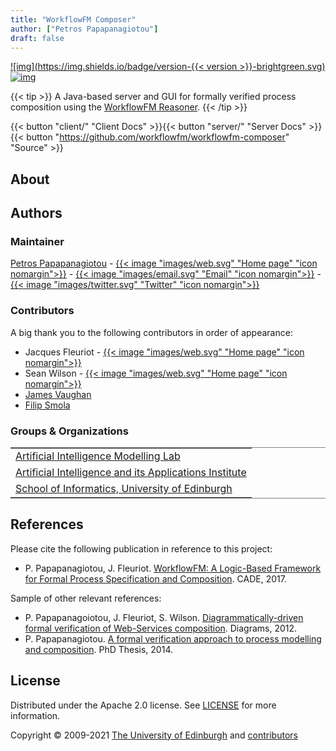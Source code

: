 ```yaml
---
title: "WorkflowFM Composer"
author: ["Petros Papapanagiotou"]
draft: false
---
```


[![img](https://img.shields.io/badge/version-{{< version >}}-brightgreen.svg)](https://github.com/workflowfm/workflowfm-reasoner/releases/latest) [![img](https://img.shields.io/badge/license-Apache%202.0-yellowgreen.svg)](https://opensource.org/licenses/Apache-2.0)

{{< tip >}}
A Java-based server and GUI for formally verified process composition using the [WorkflowFM Reasoner](http://docs.workflowfm.com/workflowfm-reasoner/).
{{< /tip >}}

{{< button "client/" "Client Docs" >}}{{< button "server/" "Server Docs" >}}{{< button "https://github.com/workflowfm/workflowfm-composer" "Source" >}}

## About


<a id="authors"></a>

## Authors


### Maintainer

[Petros Papapanagiotou](https://github.com/PetrosPapapa) - [{{< image "images/web.svg" "Home page" "icon nomargin">}}](https://homepages.inf.ed.ac.uk/ppapapan/) - [{{< image "images/email.svg" "Email" "icon nomargin">}}](mailto:petros@workflowfm.com?subject=WorkflowFM%20Reasoner) - [{{< image "images/twitter.svg" "Twitter" "icon nomargin">}}](https://twitter.com/petrospapapa)


### Contributors

A big thank you to the following contributors in order of appearance:


- Jacques Fleuriot - [{{< image "images/web.svg" "Home page" "icon nomargin">}}](https://homepages.inf.ed.ac.uk/jdf/)
- Sean Wilson - [{{< image "images/web.svg" "Home page" "icon nomargin">}}](https://www.seanw.org)
- [James Vaughan](https://github.com/JeVaughan)
- [Filip Smola](https://github.com/pilif0)



### Groups & Organizations


<table border="2" cellspacing="0" cellpadding="6" rules="groups" frame="hsides">
<tbody>
<tr>
<td class="org-left"><a href="https://aiml.inf.ed.ac.uk/">Artificial Intelligence Modelling Lab</a></td>
</tr>


<tr>
<td class="org-left"><a href="https://web.inf.ed.ac.uk/aiai">Artificial Intelligence and its Applications Institute</a></td>
</tr>


<tr>
<td class="org-left"><a href="https://www.ed.ac.uk/informatics/">School of Informatics, University of Edinburgh</a></td>
</tr>
</tbody>
</table>


<a id="references"></a>

## References

Please cite the following publication in reference to this project:

-   P. Papapanagiotou, J. Fleuriot. [WorkflowFM: A Logic-Based Framework for Formal Process Specification and Composition](https://link.springer.com/chapter/10.1007/978-3-319-63046-5%5F22). CADE, 2017.

Sample of other relevant references:

- P. Papapanagoiotou, J. Fleuriot, S. Wilson. [Diagrammatically-driven formal verification of Web-Services composition](https://link.springer.com/chapter/10.1007/978-3-642-31223-6_25). Diagrams, 2012.
- P. Papapanagiotou. [A formal verification approach to process modelling and composition](https://era.ed.ac.uk/handle/1842/17863). PhD Thesis, 2014.


## License

Distributed under the Apache 2.0 license. See [LICENSE](https://github.com/workflowfm/workflowfm-composer/blob/master/LICENSE) for more information.

Copyright &copy; 2009-2021 [The University of Edinburgh](https://www.ed.ac.uk/) and [contributors](#authors)
